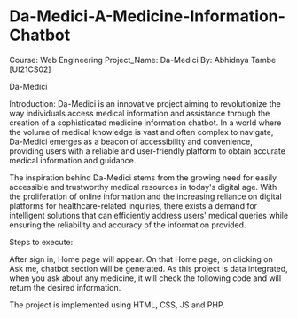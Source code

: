 # Da-Medici-A-Medicine-Information-Chatbot
Course: Web Engineering
Project_Name: Da-Medici
By: Abhidnya Tambe [UI21CS02]

Da-Medici

Introduction:
	Da-Medici is an innovative project aiming to revolutionize the way individuals access medical information and assistance through the creation of a sophisticated medicine information chatbot. In a world where the volume of medical knowledge is vast and often complex to navigate, Da-Medici emerges as a beacon of accessibility and convenience, providing users with a reliable and user-friendly platform to obtain accurate medical information and guidance.

The inspiration behind Da-Medici stems from the growing need for easily accessible and trustworthy medical resources in today's digital age. With the proliferation of online information and the increasing reliance on digital platforms for healthcare-related inquiries, there exists a demand for intelligent solutions that can efficiently address users' medical queries while ensuring the reliability and accuracy of the information provided.


Steps to execute:

After sign in, Home page will appear. On that Home page, on clicking on Ask me, chatbot section will be generated.
As this project is data integrated, when you ask about any medicine, it will check the following code and will return the desired information.

The project is implemented using HTML, CSS, JS and PHP.
